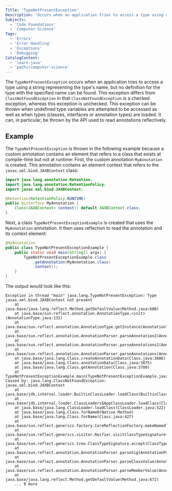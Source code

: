 ```yaml
---
Title: 'TypeNotPresentException'
Description: 'Occurs when an application tries to access a type using a string representing the type's name, but no definition for the type with the specified name can be found.'
Subjects:
  - 'Code Foundations'
  - 'Computer Science'
Tags:
  - 'Errors'
  - 'Error Handling'
  - 'Exceptions'
  - 'Debugging'
CatalogContent:
  - 'learn-java'
  - 'paths/computer-science'
---
```


The `TypeNotPresentException` occurs when an application tries to access a type using a string representing the type's name, but no definition for the type with the specified name can be found. This exception differs from `ClassNotFoundException` in that `ClassNotFoundException` is a checked exception, whereas this exception is unchecked. This exception can be thrown when undefined type variables are attempted to be accessed as well as when types (classes, interfaces or annotation types) are loaded. It can, in particular, be thrown by the API used to read annotations reflectively.

## Example

The `TypeNotPresentException` is thrown in the following example because a custom annotation contains an element that refers to a class that exists at compile-time but not at runtime:
First, the custom annotation `MyAnnotation` is created. This annotation contains an element context that refers to the `javax.xml.bind.JAXBContext` class:

```java
import java.lang.annotation.Retention;
import java.lang.annotation.RetentionPolicy;
import javax.xml.bind.JAXBContext;

@Retention(RetentionPolicy.RUNTIME)
public @interface MyAnnotation {
    Class<JAXBContext> context() default JAXBContext.class;
}
```

Next, a class `TypeNotPresentExceptionExample` is created that uses the `MyAnnotation` annotation. It then uses reflection to read the annotation and its context element:

```java
@MyAnnotation
public class TypeNotPresentExceptionExample {
    public static void main(String[] args) {
        TypeNotPresentExceptionExample.class
            .getAnnotation(MyAnnotation.class)
            .context();
    }
}
```
The output would look like this:

```shell
Exception in thread "main" java.lang.TypeNotPresentException: Type javax.xml.bind.JAXBContext not present
    at java.base/java.lang.reflect.Method.getDefaultValue(Method.java:680)
    at java.base/sun.reflect.annotation.AnnotationType.<init>(AnnotationType.java:132)
    at java.base/sun.reflect.annotation.AnnotationType.getInstance(AnnotationType.java:85)
    at java.base/sun.reflect.annotation.AnnotationParser.parseAnnotation2(AnnotationParser.java:267)
    at java.base/sun.reflect.annotation.AnnotationParser.parseAnnotations2(AnnotationParser.java:121)
    at java.base/sun.reflect.annotation.AnnotationParser.parseAnnotations(AnnotationParser.java:73)
    at java.base/java.lang.Class.createAnnotationData(Class.java:3886)
    at java.base/java.lang.Class.annotationData(Class.java:3875)
    at java.base/java.lang.Class.getAnnotation(Class.java:3780)
    at TypeNotPresentExceptionExample.main(TypeNotPresentExceptionExample.java:5)
Caused by: java.lang.ClassNotFoundException: javax.xml.bind.JAXBContext
    at java.base/jdk.internal.loader.BuiltinClassLoader.loadClass(BuiltinClassLoader.java:602)
    at java.base/jdk.internal.loader.ClassLoaders$AppClassLoader.loadClass(ClassLoaders.java:178)
    at java.base/java.lang.ClassLoader.loadClass(ClassLoader.java:522)
    at java.base/java.lang.Class.forName0(Native Method)
    at java.base/java.lang.Class.forName(Class.java:427)
    at java.base/sun.reflect.generics.factory.CoreReflectionFactory.makeNamedType(CoreReflectionFactory.java:114)
    at java.base/sun.reflect.generics.visitor.Reifier.visitClassTypeSignature(Reifier.java:125)
    at java.base/sun.reflect.generics.tree.ClassTypeSignature.accept(ClassTypeSignature.java:49)
    at java.base/sun.reflect.annotation.AnnotationParser.parseSig(AnnotationParser.java:440)
    at java.base/sun.reflect.annotation.AnnotationParser.parseClassValue(AnnotationParser.java:421)
    at java.base/sun.reflect.annotation.AnnotationParser.parseMemberValue(AnnotationParser.java:350)
    at java.base/java.lang.reflect.Method.getDefaultValue(Method.java:672)
    ... 9 more
```
